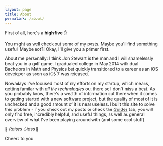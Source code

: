 ```yaml
---
layout: page
title: About
permalink: /about/
---
```


First of all, here's a **high five** :raised_hand:

You might as well check out some of my posts. Maybe you'll find something useful. Maybe not?! Okay, I'll give you a primer first.

About me personally: I think Jon Stewart is the man and I will shamelessly beat you in a golf game. I graduated college in May 2014 with dual Bachelors in Math and Physics but quickly transitioned to a career as an iOS developer as soon as iOS 7 was released. 

Nowadays I've focused most of my efforts on my startup, which means, getting familar with _all the technologies_ out there so I don't miss a beat. As you probably know, there's a wealth of information out there when it comes to getting started with a new software project, but the quality of most of it is unchecked and a good amount of it is near useless. I built this site to solve this problem - if you check out my posts or check the [Guides](http://itshenry.com/Index.html) tab, you will only find free, incredibly helpful, and useful things, as well as general overview of what I've been playing around with (and some cool stuff). 

:beers: _Raises Glass_ :beers: 

Cheers to you